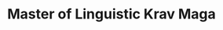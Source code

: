 ---
templateKey: people
name: Taras Mankovski
title: Master of Linguistic Krav Maga
img: taras-mankovski.jpg
bio: Taras is equal part developer, mentor and business person. Since starting to work in the web industry 12 years ago, he helped many developers start and grow careers as frontend engineers. When he's not helping clients or building applications, he's hanging out with his wife in sunny Toronto.
twitter: tarasm
github: taras
---